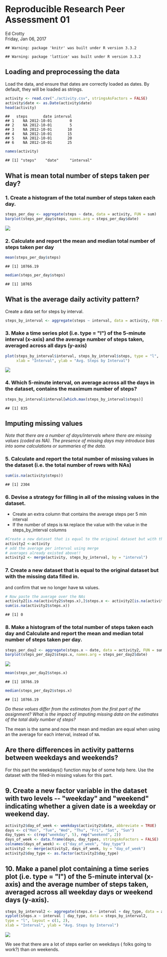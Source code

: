 # Reproducible Research Peer Assessment 01
Ed Crotty  
Friday, Jan 06, 2017  
        

```
## Warning: package 'knitr' was built under R version 3.3.2
```

```
## Warning: package 'lattice' was built under R version 3.3.2
```

## Loading and preprocessing the data

Load the data, and ensure that dates are correctly loaded as dates. By default, they will be loaded as strings.


```r
activity <- read.csv("./activity.csv", stringsAsFactors = FALSE)
activity$date <- as.Date(activity$date)
head(activity)
```

```
##   steps       date interval
## 1    NA 2012-10-01        0
## 2    NA 2012-10-01        5
## 3    NA 2012-10-01       10
## 4    NA 2012-10-01       15
## 5    NA 2012-10-01       20
## 6    NA 2012-10-01       25
```

```r
names(activity)
```

```
## [1] "steps"    "date"     "interval"
```

## What is mean total number of steps taken per day?

### 1. Create a histogram of the total number of steps taken each day.


```r
steps_per_day <- aggregate(steps ~ date, data = activity, FUN = sum)
barplot(steps_per_day$steps, names.arg = steps_per_day$date)
```

![](PA1_files/figure-html/unnamed-chunk-3-1.png)<!-- -->

### 2. Calculate and report the mean and median total number of steps taken per day


```r
mean(steps_per_day$steps)
```

```
## [1] 10766.19
```

```r
median(steps_per_day$steps)
```

```
## [1] 10765
```

## What is the average daily activity pattern?

Create a data set for steps by interval.


```r
steps_by_interval <- aggregate(steps ~ interval, data = activity, FUN = mean)
```

### 3. Make a time series plot (i.e. type = "l") of the 5-minute interval (x-axis) and the average number of steps taken, averaged across all days (y-axis)


```r
plot(steps_by_interval$interval, steps_by_interval$steps, type = "l", 
     xlab = "Interval", ylab = "Avg. Steps by Interval")
```

![](PA1_files/figure-html/unnamed-chunk-6-1.png)<!-- -->

### 4. Which 5-minute interval, on average across all the days in the dataset, contains the maximum number of steps?


```r
steps_by_interval$interval[which.max(steps_by_interval$steps)]
```

```
## [1] 835
```

## Imputing missing values

*Note that there are a number of days/intervals where there are missing values (coded as NA). The presence of missing days may introduce bias into some calculations or summaries of the data.*


### 5. Calculate and report the total number of missing values in the dataset (i.e. the total number of rows with NAs)
        

```r
sum(is.na(activity$steps))
```

```
## [1] 2304
```



### 6. Devise a strategy for filling in all of the missing values in the dataset. 

* Create an extra column that contains the average steps per 5 min interval
* If the number of steps is `NA` replace the value with the value in the steps_by_interval columns


```r
#Create a new dataset that is equal to the original dataset but with the missing data filled in.
activity2 <-activity
# add the average per interval using merge
# averages already existed above!!
activity2 <- merge(activity, steps_by_interval, by = "interval")
```








### 7. Create a new dataset that is equal to the original dataset but with the missing data filled in.
and confirm that we no longer have `NA` values.

```r
# Now paste the average over the NAs
activity2[is.na(activity2$steps.x),]$steps.x <- activity2[is.na(activity2$steps.x),]$steps.y
sum(is.na(activity2$steps.x))
```

```
## [1] 0
```



### 8. Make a histogram of the total number of steps taken each day and Calculate and report the mean and median total number of steps taken per day. 


```r
steps_per_day2 <- aggregate(steps.x ~ date, data = activity2, FUN = sum)
barplot(steps_per_day2$steps.x, names.arg = steps_per_day2$date)
```

![](PA1_files/figure-html/unnamed-chunk-12-1.png)<!-- -->

```r
mean(steps_per_day2$steps.x)
```

```
## [1] 10766.19
```

```r
median(steps_per_day2$steps.x)
```

```
## [1] 10766.19
```

*Do these values differ from the estimates from the first part of the assignment? What is the impact of imputing missing data on the estimates of the total daily number of steps?*

The mean is the same and now the mean and median are equal when using an the average for each interval, instead of `NA`.

## Are there differences in activity patterns between weekdays and weekends?

For this part the weekdays() function may be of some help here. Use the dataset with the filled-in missing values for this part.

## 9. Create a new factor variable in the dataset with two levels -- "weekday" and "weekend" indicating whether a given date is a weekday or weekend day.


```r
activity2$day_of_week <- weekdays(activity2$date, abbreviate = TRUE)
days <- c("Mon", "Tue", "Wed", "Thu", "Fri", "Sat", "Sun")
day_types <- c(rep("weekday", 5), rep("weekend", 2))
days_of_week <- data.frame(days, day_types, stringsAsFactors = FALSE)
colnames(days_of_week) <- c("day_of_week", "day_type")
activity2 <- merge(activity2, days_of_week, by = "day_of_week")
activity2$day_type <- as.factor(activity2$day_type)
```

## 10. Make a panel plot containing a time series plot (i.e. type = "l") of the 5-minute interval (x-axis) and the average number of steps taken, averaged across all weekday days or weekend days (y-axis).


```r
steps_by_interval2 <- aggregate(steps.x ~ interval + day_type, data = activity2, mean)
xyplot(steps.x ~ interval | day_type, data = steps_by_interval2,
type = "l", layout = c(1, 2),
xlab = "Interval", ylab = "Avg. Steps by Interval")
```

![](PA1_files/figure-html/unnamed-chunk-14-1.png)<!-- -->

We see that there are a lot of steps earlier on weekdays ( folks going to work?) than on weekends. 
